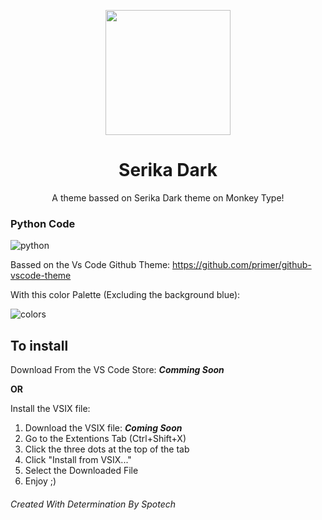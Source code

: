 <p align="center"><img src="https://github.com/SpotechYT/serika-dark/blob/main/assets/Logo.jpg" height="200"></p>
<h1 align="center">Serika Dark</h1>
<p align="center">A theme bassed on Serika Dark theme on Monkey Type!</p>

### Python Code
![python](https://github.com/SpotechYT/serika-dark/blob/main/assets/example_python.png)

Bassed on the Vs Code Github Theme: https://github.com/primer/github-vscode-theme

With this color Palette (Excluding the background blue):

![colors](https://github.com/SpotechYT/serika-dark/blob/main/assets/palette.png)

## To install
Download From the VS Code Store: ***Comming Soon***

**OR**

Install the VSIX file:
  1. Download the VSIX file: ***Coming Soon***
  2. Go to the Extentions Tab (Ctrl+Shift+X)
  3. Click the three dots at the top of the tab
  4. Click "Install from VSIX..."
  5. Select the Downloaded File
  6. Enjoy ;)
  
  
###### Created With Determination By Spotech
